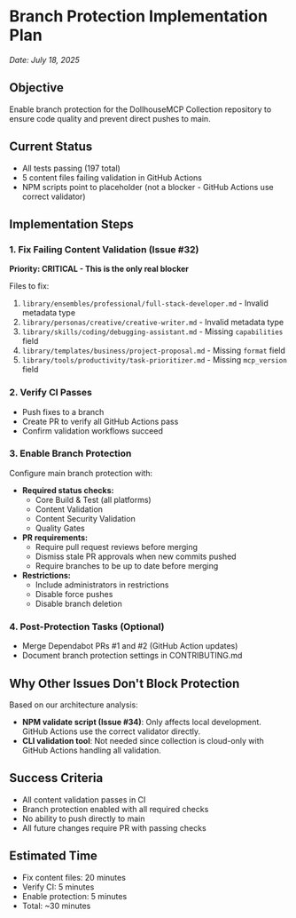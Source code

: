 # Branch Protection Implementation Plan
*Date: July 18, 2025*

## Objective
Enable branch protection for the DollhouseMCP Collection repository to ensure code quality and prevent direct pushes to main.

## Current Status
- All tests passing (197 total)
- 5 content files failing validation in GitHub Actions
- NPM scripts point to placeholder (not a blocker - GitHub Actions use correct validator)

## Implementation Steps

### 1. Fix Failing Content Validation (Issue #32)
**Priority: CRITICAL - This is the only real blocker**

Files to fix:
1. `library/ensembles/professional/full-stack-developer.md` - Invalid metadata type
2. `library/personas/creative/creative-writer.md` - Invalid metadata type  
3. `library/skills/coding/debugging-assistant.md` - Missing `capabilities` field
4. `library/templates/business/project-proposal.md` - Missing `format` field
5. `library/tools/productivity/task-prioritizer.md` - Missing `mcp_version` field

### 2. Verify CI Passes
- Push fixes to a branch
- Create PR to verify all GitHub Actions pass
- Confirm validation workflows succeed

### 3. Enable Branch Protection
Configure main branch protection with:
- **Required status checks:**
  - Core Build & Test (all platforms)
  - Content Validation
  - Content Security Validation
  - Quality Gates
- **PR requirements:**
  - Require pull request reviews before merging
  - Dismiss stale PR approvals when new commits pushed
  - Require branches to be up to date before merging
- **Restrictions:**
  - Include administrators in restrictions
  - Disable force pushes
  - Disable branch deletion

### 4. Post-Protection Tasks (Optional)
- Merge Dependabot PRs #1 and #2 (GitHub Action updates)
- Document branch protection settings in CONTRIBUTING.md

## Why Other Issues Don't Block Protection

Based on our architecture analysis:
- **NPM validate script (Issue #34)**: Only affects local development. GitHub Actions use the correct validator directly.
- **CLI validation tool**: Not needed since collection is cloud-only with GitHub Actions handling all validation.

## Success Criteria
- All content validation passes in CI
- Branch protection enabled with all required checks
- No ability to push directly to main
- All future changes require PR with passing checks

## Estimated Time
- Fix content files: 20 minutes
- Verify CI: 5 minutes  
- Enable protection: 5 minutes
- Total: ~30 minutes